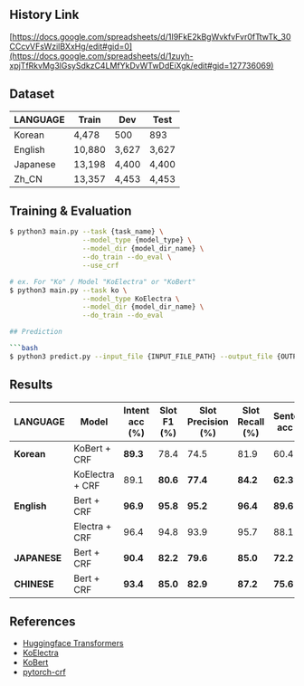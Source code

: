 ## History Link
[https://docs.google.com/spreadsheets/d/1I9FkE2kBgWvkfvFvr0fTtwTk_30CCcvVFsWzilBXxHg/edit#gid=0](https://docs.google.com/spreadsheets/d/1zuyh-xpjTfRkvMg3lGsySdkzC4LMfYkDvWTwDdEiXgk/edit#gid=127736069)

## Dataset

|  LANGUAGE  | Train  |  Dev  | Test  |
| ---------- | ------ | ----- | ----- |
|   Korean   | 4,478  |  500  |  893  |
|   English  | 10,880 | 3,627 | 3,627 |
|  Japanese  | 13,198 | 4,400 | 4,400 |
|    Zh_CN   | 13,357 | 4,453 | 4,453 |


## Training & Evaluation

```bash
$ python3 main.py --task {task_name} \
                  --model_type {model_type} \
                  --model_dir {model_dir_name} \
                  --do_train --do_eval \
                  --use_crf

# ex. For "Ko" / Model "KoElectra" or "KoBert"
$ python3 main.py --task ko \
                  --model_type KoElectra \
                  --model_dir {model_dir_name} \
                  --do_train --do_eval

## Prediction

```bash
$ python3 predict.py --input_file {INPUT_FILE_PATH} --output_file {OUTPUT_FILE_PATH} --model_dir {SAVED_CKPT_PATH}
```

## Results

|   LANGUAGE    |       Model      | Intent acc (%) | Slot F1 (%) | Slot Precision (%) | Slot Recall (%) | Sentence acc (%) |
|  ----------   | ---------------- | -------------- | ----------- | ------------------ | --------------- | ---------------- |
|  **Korean**   |   KoBert + CRF   |    **89.3**    |     78.4    |        74.5        |      81.9       |       60.4       |
|               |  KoElectra + CRF |      89.1      |   **80.6**  |      **77.4**      |    **84.2**     |     **62.3**     |
|  **English**  |    Bert + CRF    |    **96.9**    |   **95.8**  |      **95.2**      |    **96.4**     |     **89.6**     |
|               |   Electra + CRF  |      96.4      |     94.8    |        93.9        |      95.7       |       88.1       |
|  **JAPANESE** |    Bert + CRF    |    **90.4**    |   **82.2**  |      **79.6**      |    **85.0**     |     **72.2**     |
|  **CHINESE**  |    Bert + CRF    |    **93.4**    |   **85.0**  |      **82.9**      |    **87.2**     |     **75.6**     |

## References

- [Huggingface Transformers](https://github.com/huggingface/transformers)
- [KoElectra](https://github.com/monologg/KoELECTRA)
- [KoBert](https://github.com/monologg/JointBERT)
- [pytorch-crf](https://github.com/kmkurn/pytorch-crf)
